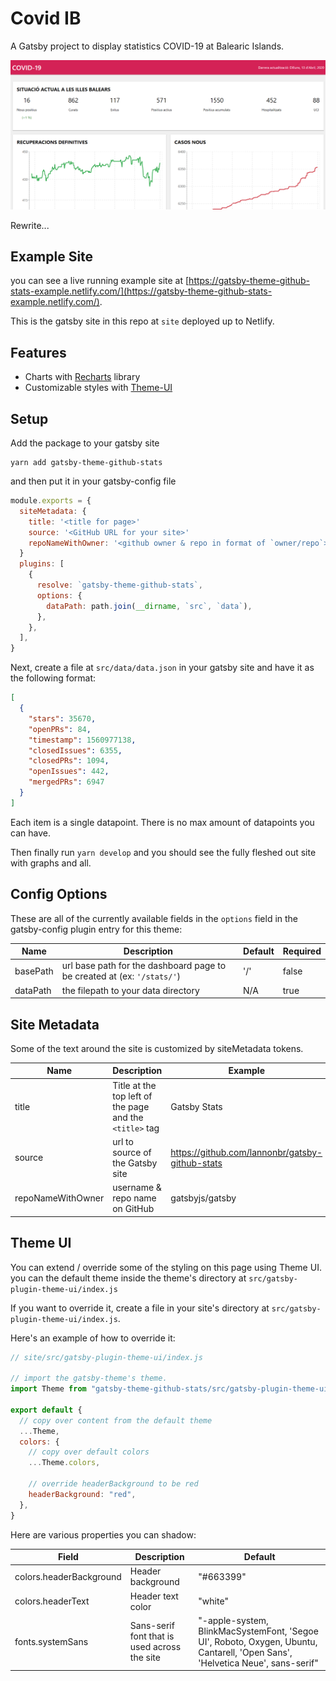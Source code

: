 # Covid IB

A Gatsby project to display statistics COVID-19 at Balearic Islands.

![Example site for theme using gatsby as data](./captura.png)


Rewrite...

## Example Site

you can see a live running example site at [https://gatsby-theme-github-stats-example.netlify.com/](https://gatsby-theme-github-stats-example.netlify.com/).

This is the gatsby site in this repo at `site` deployed up to Netlify.

## Features

- Charts with [Recharts](http://recharts.org/) library
- Customizable styles with [Theme-UI](https://theme-ui.com/)

## Setup

Add the package to your gatsby site

```shell
yarn add gatsby-theme-github-stats
```

and then put it in your gatsby-config file

```js
module.exports = {
  siteMetadata: {
    title: '<title for page>'
    source: '<GitHub URL for your site>'
    repoNameWithOwner: '<github owner & repo in format of `owner/repo`>'
  }
  plugins: [
    {
      resolve: `gatsby-theme-github-stats`,
      options: {
        dataPath: path.join(__dirname, `src`, `data`),
      },
    },
  ],
}
```

Next, create a file at `src/data/data.json` in your gatsby site and have it as the following format:

```json
[
  {
    "stars": 35670,
    "openPRs": 84,
    "timestamp": 1560977138,
    "closedIssues": 6355,
    "closedPRs": 1094,
    "openIssues": 442,
    "mergedPRs": 6947
  }
]
```

Each item is a single datapoint. There is no max amount of datapoints you can have.

Then finally run `yarn develop` and you should see the fully fleshed out site with graphs and all.

## Config Options

These are all of the currently available fields in the `options` field in the gatsby-config plugin entry for this theme:

| Name     | Description                                                             | Default | Required |
| -------- | ----------------------------------------------------------------------- | ------- | -------- |
| basePath | url base path for the dashboard page to be created at (ex: `'/stats/'`) | '/'     | false    |
| dataPath | the filepath to your data directory                                     | N/A     | true     |

## Site Metadata

Some of the text around the site is customized by siteMetadata tokens.

| Name              | Description                                             | Example                                         | required |
| ----------------- | ------------------------------------------------------- | ----------------------------------------------- | -------- |
| title             | Title at the top left of the page and the `<title>` tag | Gatsby Stats                                    | true     |
| source            | url to source of the Gatsby site                        | https://github.com/lannonbr/gatsby-github-stats | false    |
| repoNameWithOwner | username & repo name on GitHub                          | gatsbyjs/gatsby                                 | false    |

## Theme UI

You can extend / override some of the styling on this page using Theme UI. you can the default theme inside the theme's directory at `src/gatsby-plugin-theme-ui/index.js`

If you want to override it, create a file in your site's directory at `src/gatsby-plugin-theme-ui/index.js`.

Here's an example of how to override it:

```js
// site/src/gatsby-plugin-theme-ui/index.js

// import the gatsby-theme's theme.
import Theme from "gatsby-theme-github-stats/src/gatsby-plugin-theme-ui"

export default {
  // copy over content from the default theme
  ...Theme,
  colors: {
    // copy over default colors
    ...Theme.colors,

    // override headerBackground to be red
    headerBackground: "red",
  },
}
```

Here are various properties you can shadow:

| Field                   | Description                                  | Default                                                                                                                       |
| ----------------------- | -------------------------------------------- | ----------------------------------------------------------------------------------------------------------------------------- |
| colors.headerBackground | Header background                            | "#663399"                                                                                                                     |
| colors.headerText       | Header text color                            | "white"                                                                                                                       |
| fonts.systemSans        | Sans-serif font that is used across the site | "-apple-system, BlinkMacSystemFont, 'Segoe UI', Roboto, Oxygen, Ubuntu, Cantarell, 'Open Sans', 'Helvetica Neue', sans-serif" |
